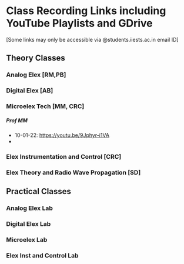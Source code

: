 # Class Recording Links including YouTube Playlists and GDrive 

[Some links may only be accessible via @students.iiests.ac.in email ID]

## Theory Classes

### Analog Elex [RM,PB]

### Digital Elex [AB]

### Microelex Tech [MM, CRC]
##### Prof MM
- 10-01-22: https://youtu.be/9Jphyr-i1VA
- 

### Elex Instrumentation and Control [CRC]

### Elex Theory and Radio Wave Propagation [SD]

## Practical Classes

### Analog Elex Lab

### Digital Elex Lab

### Microelex Lab

### Elex Inst and Control Lab
